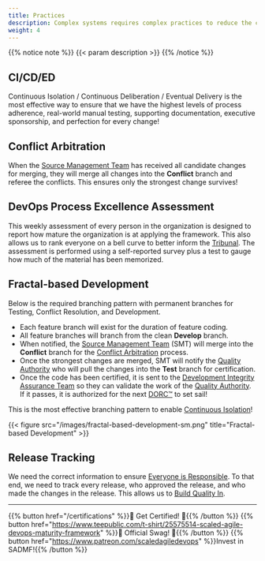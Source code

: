 ```yaml
---
title: Practices
description: Complex systems requires complex practices to reduce the complexity!
weight: 4
---
```


{{% notice note %}}
{{< param description >}}
{{% /notice %}}

## CI/CD/ED

Continuous Isolation / Continuous Deliberation / Eventual Delivery is the most effective way to ensure that we have the highest levels of process adherence, real-world manual testing, supporting documentation, executive sponsorship, and perfection for every change!

## Conflict Arbitration

When the [Source Management Team](/organization/#source-management-team) has received all candidate changes for merging, they will merge all changes into the **Conflict** branch and referee the conflicts. This ensures only the strongest change survives!

## DevOps Process Excellence Assessment

This weekly assessment of every person in the organization is designed to report how mature the organization is at applying the framework. This also allows us to rank everyone on a bell curve to better inform the [Tribunal](/release-convoy/#tribunal). The assessment is performed using a self-reported survey plus a test to gauge how much of the material has been memorized.

## Fractal-based Development

Below is the required branching pattern with permanent branches for Testing, Conflict Resolution, and Development.

- Each feature branch will exist for the duration of feature coding.
- All feature branches will branch from the clean **Develop** branch.
- When notified, the [Source Management Team](/organization/#source-management-team) (SMT) will merge into the **Conflict** branch for the [Conflict Arbitration](#conflict-arbitration) process.
- Once the strongest changes are merged, SMT will notify the [Quality Authority](/organization/#quality-authority) who will pull the changes into the **Test** branch for certification.
- Once the code has been certified, it is sent to the [Development Integrity Assurance Team](/organization/#development-integrity-assurance-team) so they can validate the work of the [Quality Authority](/organization/#quality-authority). If it passes, it is authorized for the next [DORC&trade;](/release-convoy/) to set sail!

This is the most effective branching pattern to enable [Continuous Isolation](https://continuousisolation.com/)!

{{< figure src="/images/fractal-based-development-sm.png" title="Fractal-based Development" >}}

## Release Tracking

We need the correct information to ensure [Everyone is Responsible](/principles/#everyone-is-responsible). To that end, we need to track every release, who approved the release, and who made the changes in the release. This allows us to [Build Quality In](/principles/#build-quality-in).

---

{{% button href="/certifications" %}}🏅 Get Certified! 🏅{{% /button %}}
{{% button href="https://www.teepublic.com/t-shirt/25575514-scaled-agile-devops-maturity-framework" %}}💸 Official Swag! 💸{{% /button %}}
{{% button href="https://www.patreon.com/scaledagiledevops" %}}Invest in SADMF!{{% /button %}}
